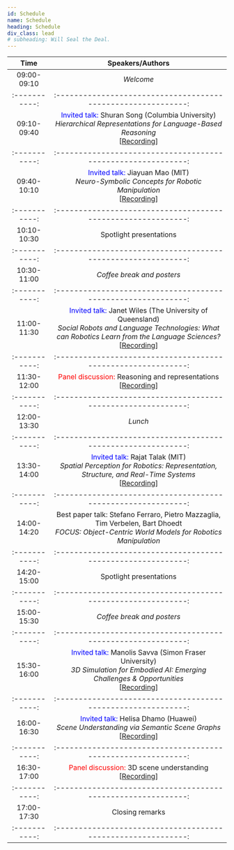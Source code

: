 ```yaml
---
id: Schedule
name: Schedule
heading: Schedule
div_class: lead
# subheading: Will Seal the Deal.
---
```

<!-- <font color="red"> Note:</font>  due to the coronavirus outbreak, the ICRA 2020 PAL workshop will be released as a collection of videos and advertised via Facebook/Twitter/Youtube. Feel free to follow <a href="https://twitter.com/lucacarlone1">@lucacarlone1</a> on Twitter for updates. The recordings will also be collected on the workshop website. On the day the talk is released, the speakers will also reply to questions on the ICRA 2020 slack workspace (channel #ws9). -->

<!-- | Time   |      Title      |  Speakers/Authors |   
|:-----------:|:-----------------------------------:|:------------------------:|
June 10 | <font color="red"> Workshop suspended for #ShutDownSTEM </font>    							      | <a href="https://www.shutdownstem.com/">https://www.shutdownstem.com/</a> |
June 11 | <font color="red"> Invited talk </font>    							      | Davide Scaramuzza and Antonio Loquercio (UZurich) | 
June 12 | <font color="blue"> Paper: </font> <a href="https://drive.google.com/file/d/1lYBiVyR4rqZcZP24Dh2T6XoLGL8yGUqI/view?usp=sharing" target="_blank">Go Fetch: Mobile Manipulation in Unstructured Environments</a>    | K. Blomqvist, M. Breyer, A. Cramariuc, J. Förster, M. Grinvald, F. Tschopp, J. Chung, L. Ott, J. Nieto, R. Siegwart  |
|:-----------:|:-----------------------------------:|:------------------------:|
|:-----------:|:-----------------------------------:|:------------------------:|
June 13 | <font color="red"> Tutorial: Kimera </font>                         | Toni Rosinol & Andrew Violette (MIT)|
|:-----------:|:-----------------------------------:|:------------------------:|
|:-----------:|:-----------------------------------:|:------------------------:|
June 14 | <font color="blue"> Paper: </font> <a href="https://drive.google.com/file/d/1JMrgrN-gJWbf4BEQBB6MNGX5p9FjXuoo/view?usp=sharing" target="_blank">Goal-Aware Prediction: Learning to Model what Matters</a>   | Suraj Nair, Silvio Savarese, Chelsea Finn |
June 15 | <font color="blue"> Paper: </font> <a href="https://drive.google.com/file/d/1wkvAjfCSk1kqeb4_pzI6G3EYKLqOgQ7N/view?usp=sharing" target="_blank">Locally Observable Markov Decision Processes</a>  | Max Merlin, Neev Parikh, Eric Rosen, George Konidaris |
|:-----------:|:-----------------------------------:|:------------------------:|
|:-----------:|:-----------------------------------:|:------------------------:|
June 16 | <font color="red"> Invited talk </font>                         | Dhruv Batra (Georgia Tech) |
June 17 | <font color="blue"> Paper: </font> <a href="https://drive.google.com/file/d/1-rpqvKNlzP8pQ2Ll_v2JCxlQOdMBjLum/view?usp=sharing" target="_blank">Scene Explanation through Verification of Stable Object Poses</a>   |  Dominik Bauer, Timothy Patten, Markus Vincze |
June 18 | <font color="blue"> Keynote Presentation </font>  | GOSEEK Challenge Winner  |
|:-----------:|:-----------------------------------:|:------------------------:|
|:-----------:|:-----------------------------------:|:------------------------:|
June 19 | <font color="red"> Invited talk </font>                         | Jeannette Bohg  (Stanford)| 
June 20 | <font color="blue"> Paper: </font> <a href="https://drive.google.com/file/d/1iXxdRyr1aLUamwYR3hNkvvMYhwhcppb6/view?usp=sharing" target="_blank">Context Analysis in Static Household Environments</a> | Andrei Costinescu and Darius Burschka  | 
June 21 | <font color="blue"> Paper: </font> <a href="https://drive.google.com/file/d/1tLe_63gofrMihAlQJRuZV2lT0BD2pFOz/view?usp=sharing" target="_blank">On the Potential of Smarter Multi-layer Maps</a>  |  Francesco Verdoja and Ville Kyrki  |
|:-----------:|:-----------------------------------:|:------------------------:|
|:-----------:|:-----------------------------------:|:------------------------:|
June 22 | <font color="red"> Invited talk </font>                         | Marco Pavone (Stanford) |
|:-----------:|:-----------------------------------:|:------------------------:|
|:-----------:|:-----------------------------------:|:------------------------:|
June 23 | <font color="blue"> Paper: </font> <a href="https://drive.google.com/file/d/1mhDIk8OzQ-rCgGnsQAgJ7s9WNRVgo_dr/view?usp=sharing" target="_blank">Motion Planning in Understructured Road Environments with Stacked Reservation Grids</a>   | Fangyu Wu, Dequan Wang, Minjune Hwang, Chenhui Hao, Jiawei Lu, Trevor Darrell, Alexandre Bayen  |
June 24 | <font color="blue"> Paper: </font> <a href="https://drive.google.com/file/d/1TzrsPd3FhXqPrc6sEO16piE4DyL-2v8t/view?usp=sharing" target="_blank"> Where are the Keys? - Learning Object-Centric Navigation Policies on Semantic Maps with Graph Convolutional Networks </a>  | Niko Suenderhauf   |
|:-----------:|:-----------------------------------:|:------------------------:|
|:-----------:|:-----------------------------------:|:------------------------:|
June 25 | <font color="red"> Invited talk </font>                         | Cesar Cadena (ETH Zurich)|
|:-----------:|:-----------------------------------:|:------------------------:|
|:-----------:|:-----------------------------------:|:------------------------:| -->

| Time   |      Speakers/Authors      |   
|:-----------:|:-----------------------------------------------------------:|
09:00-09:10 | <i>Welcome</i> |
|:-----------:|:-----------------------------------------------------------:|
09:10-09:40 | <font color="blue">Invited talk:</font> Shuran Song (Columbia University)<br><i>Hierarchical Representations for Language-Based Reasoning</i><br>[<a href="https://youtu.be/gwE84M_FuuI" target="_blank">Recording</a>] | 
|:-----------:|:-----------------------------------------------------------:|
09:40-10:10 | <font color="blue">Invited talk:</font> Jiayuan Mao (MIT)<br><i>Neuro-Symbolic Concepts for Robotic Manipulation</i><br>[<a href="https://youtu.be/S8KsCtbJqz0" target="_blank">Recording</a>] |
|:-----------:|:-----------------------------------------------------------:|
10:10-10:30 | Spotlight presentations |
|:-----------:|:-----------------------------------------------------------:|
10:30-11:00 | <i>Coffee break and posters</i> |
|:-----------:|:-----------------------------------------------------------:|
11:00-11:30 | <font color="blue">Invited talk:</font> Janet Wiles (The University of Queensland)<br><i>Social Robots and Language Technologies:  What can Robotics Learn from the Language Sciences?</i><br>[<a href="https://youtu.be/ZM9Xbj-VeLY" target="_blank">Recording</a>] |
|:-----------:|:-----------------------------------------------------------:|
11:30-12:00 | <font color="red">Panel discussion:</font> Reasoning and representations<br>[<a href="https://youtu.be/UcT4eQMzpC4" target="_blank">Recording</a>] |
|:-----------:|:-----------------------------------------------------------:|
12:00-13:30 | <i>Lunch</i> |
|:-----------:|:-----------------------------------------------------------:|
13:30-14:00 | <font color="blue">Invited talk:</font> Rajat Talak (MIT)<br><i>Spatial Perception for Robotics: Representation, Structure, and Real-Time Systems</i><br>[<a href="https://youtu.be/osiN0117q8M" target="_blank">Recording</a>] | 
|:-----------:|:-----------------------------------------------------------:|
14:00-14:20 | Best paper talk: Stefano Ferraro, Pietro Mazzaglia, Tim Verbelen, Bart Dhoedt<br><i>FOCUS: Object-Centric World Models for Robotics Manipulation</i> |
|:-----------:|:-----------------------------------------------------------:|
14:20-15:00 | Spotlight presentations |
|:-----------:|:-----------------------------------------------------------:|
15:00-15:30 | <i>Coffee break and posters</i> |
|:-----------:|:-----------------------------------------------------------:|
15:30-16:00 | <font color="blue">Invited talk:</font> Manolis Savva (Simon Fraser University)<br><i>3D Simulation for Embodied AI: Emerging Challenges & Opportunities</i><br>[<a href="https://youtu.be/EzZ1X-6emH4" target="_blank">Recording</a>] | 
|:-----------:|:-----------------------------------------------------------:|
16:00-16:30 | <font color="blue">Invited talk:</font> Helisa Dhamo (Huawei)<br><i>Scene Understanding via Semantic Scene Graphs</i><br>[<a href="https://youtu.be/Xq4YAtAAM-w" target="_blank">Recording</a>] |
|:-----------:|:-----------------------------------------------------------:|
16:30-17:00 | <font color="red">Panel discussion:</font> 3D scene understanding<br>[<a href="https://youtu.be/-NcDkop-BHk" target="_blank">Recording</a>] |
|:-----------:|:-----------------------------------------------------------:|
17:00-17:30 | Closing remarks |
|:-----------:|:-----------------------------------------------------------:|


<!-- The speaker release form can be found <a href="https://www.dropbox.com/s/qbep5bi10wo2eew/PALSpeakerReleaseForm.pdf?dl=0">here</a>. -->





